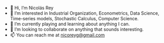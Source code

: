 - 👋 Hi, I’m Nicolás Rey
- 👀 I’m interested in Industrial Organization, Econometrics, Data Science, Time-series models, Stochastic Calculus, Computer Science.
- 🌱 I’m currently playing and learning about anything I can.
- 💞️ I’m looking to collaborate on anything that sounds interesting.
- 📫 You can reach me at nicoreyg@gmail.com
